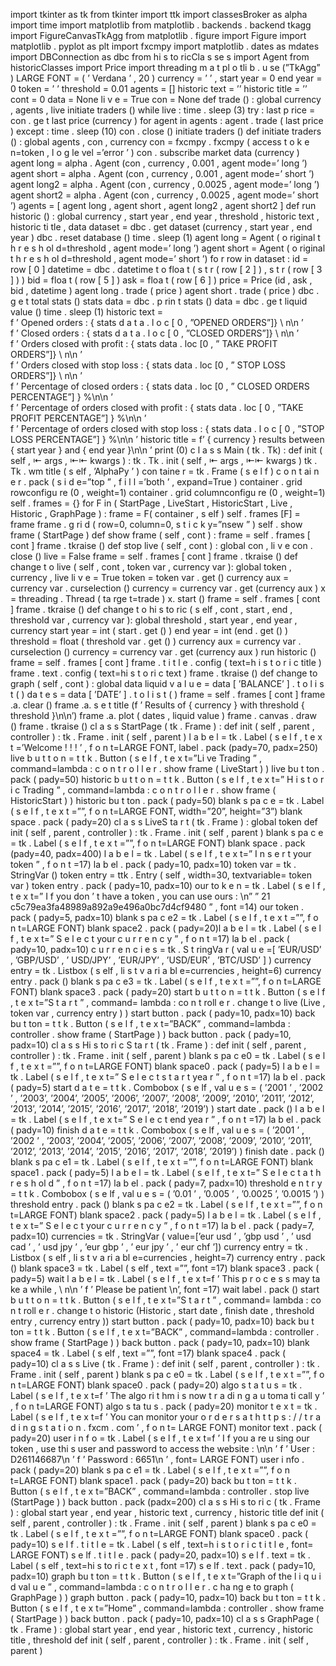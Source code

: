   import tkinter as tk
from tkinter import ttk
import classesBroker as alpha
import time
import matplotlib
from matplotlib . backends . backend tkagg import FigureCanvasTkAgg
from matplotlib . figure import Figure
import matplotlib . pyplot as plt
import fxcmpy
import matplotlib . dates as mdates
import DBConnection as dbc
from hi s to ricCla s se s import Agent
from historicClasses import Price
import threading
m a t pl o tli b . u se (”TkAgg” )
LARGE FONT = ( ’ Verdana ’ , 20 )
currency = ’ ’ ,
start year = 0
end year = 0
token = ’ ’
threshold = 0.01
agents = []
historic text = ’’
historic title = ’’
cont = 0
data = None
li v e = True
con = None
def trade () : 
 global currency , agents , live
initiate traders ()
while live :
time . sleep (3)
try :
last p rice = con . ge t last price (currency )
for agent in agents :
agent . trade ( last price )
except :
time . sleep (10)
con . close ()
initiate traders ()
def initiate traders () :
global agents , con , currency
con = fxcmpy . fxcmpy ( access t o k e n=token , l o g le vel =’error ’ )
con . subscribe market data (currency )
agent long = alpha . Agent (con , currency , 0.001 , agent mode=’
long ’)
agent short = alpha . Agent (con , currency , 0.001 , agent mode=’
short ’)
agent long2 = alpha . Agent (con , currency , 0.0025 , agent mode=’
long ’)
agent short2 = alpha . Agent (con , currency , 0.0025 , agent mode=’
short ’)
agents = [ agent long , agent short , agent long2 , agent short2 ]
def run historic () :
global currency , start year , end year , threshold ,
historic text , historic ti tle , data
dataset = dbc . get dataset (currency , start year , end year )
dbc . reset database ()
time . sleep (1)
agent long = Agent ( o riginal t h r e s h ol d=threshold , agent mode=’
 long ’)
agent short = Agent ( o riginal t h r e s h ol d=threshold , agent mode=’
short ’)
fo r row in dataset :
id = row [ 0 ]
datetime = dbc . datetime t o floa t ( s t r ( row [ 2 ] ) , s t r ( row [ 3 ] ) )
bid = floa t ( row [ 5 ] )
ask = floa t ( row [ 6 ] )
price = Price (id , ask , bid , datetime )
agent long . trade ( price )
agent short . trade ( price )
dbc . g e t total stats ()
stats data = dbc . p rin t stats ()
data = dbc . ge t liquid value ()
time . sleep (1)
historic text = \
f ’ Opened orders : { stats d a t a . l o c [ 0 , ”OPENED ORDERS”]} \ n\n ’
\
f ’ Closed orders : { stats d a t a . l o c [ 0 , ”CLOSED ORDERS”]} \ n\n ’
\
f ’ Orders closed with profit : { stats data . loc [0 , ”
TAKE PROFIT ORDERS”]} \ n\n ’ \
f ’ Orders closed with stop loss : { stats data . loc [0 , ”
STOP LOSS ORDERS”]} \ n\n ’ \
f ’ Percentage of closed orders : { stats data . loc [0 , ”
CLOSED ORDERS PERCENTAGE”] } %\n\n ’ \
f ’ Percentage of orders closed with profit : { stats data . loc
[ 0 , ”TAKE PROFIT PERCENTAGE”] } %\n\n ’ \
f ’ Percentage of orders closed with stop loss : { stats data .
l o c [ 0 , ”STOP LOSS PERCENTAGE”] } %\n\n ’
historic title = f’ { currency } results between { start year } and
{ end year }\n\n ’
print (0)
c l a s s Main ( tk . Tk) :
def init ( self , ⇤ args , ⇤⇤ kwargs ) :
 tk . Tk . init ( self , ⇤ args , ⇤⇤ kwargs )
tk . Tk . wm title ( s elf , ’AlphaPy ’ )
con taine r = tk . Frame ( s e l f )
c o n t ai n e r . pack ( s i d e=”top ” , f i l l =’both ’ , expand=True )
container . grid rowconfigu re (0 , weight=1)
container . grid columnconfigu re (0 , weight=1)
self . frames = {}
for F in ( StartPage , LiveStart , HistoricStart , Live ,
Historic , GraphPage ) :
frame = F( container , s elf )
self . frames [F] = frame
frame . g ri d ( row=0, column=0, s t i c k y=”nsew ” )
self . show frame ( StartPage )
def show frame ( self , cont ) :
frame = self . frames [ cont ]
frame . tkraise ()
def stop live ( self , cont ) :
global con , li v e
con . close ()
live = False
frame = self . frames [ cont ]
frame . tkraise ()
def change t o live ( self , cont , token var , currency var ):
global token , currency , live
li v e = True
token = token var . get ()
currency aux = currency var . curselection ()
currency = currency var . get (currency aux )
x = threading . Thread ( ta rge t=trade )
x. start ()
frame = self . frames [ cont ]
frame . tkraise ()
def change t o hi s to ric ( s elf , cont , start , end , threshold var ,
currency var ):
global threshold , start year , end year , currency
start year = int ( start . get () )
end year = int (end . get () )
threshold = float ( threshold var . get () )
currency aux = currency var . curselection ()
currency = currency var . get (currency aux )
run historic ()
frame = self . frames [ cont ]
frame . t i t l e . config ( text=h i s t o r i c title )
frame . text . config ( text=hi s t o ri c text )
frame . tkraise ()
def change to graph ( self , cont ) :
global data
liquid v a l u e = data [ ’BALANCE’ ] . t o l i s t ( )
da t e s = data [ ’DATE’ ] . t o l i s t ( )
frame = self . frames [ cont ]
frame .a. clear ()
frame .a. s e t title (f ’ Results of { currency } with threshold {
threshold }\n\n’)
frame .a. plot ( dates , liquid value )
frame . canvas . draw ()
frame . tkraise ()
cl a s s StartPage ( tk . Frame ) :
def init ( self , parent , controller ) :
tk . Frame . init ( self , parent )
l a b e l = tk . Label ( s e l f , t e x t =’Welcome ! ! ! ’ , f o n t=LARGE FONT,
 label . pack (pady=70, padx=250)
live b u t t o n = t t k . Button ( s e l f , t e x t=”Li ve Trading ” ,
command=lambda : c o n t r o l l e r . show frame ( LiveStart ) )
live bu t ton . pack ( pady=50)
historic b u t t o n = t t k . Button ( s e l f , t e x t=” H i s t o r i c Trading
” ,
command=lambda : c o n t r o l l e r .
show frame ( HistoricStart ) )
historic bu t ton . pack ( pady=50)
blank s pa c e = tk . Label ( s e l f , t e x t =””, f o n t=LARGE FONT,
width=”20”, height=”3”)
blank space . pack ( pady=20)
cl a s s LiveS ta r t ( tk . Frame ) :
global token
def init ( self , parent , controller ) :
tk . Frame . init ( self , parent )
blank s pa c e = tk . Label ( s e l f , t e x t =””, f o n t=LARGE FONT)
blank space . pack (pady=40, padx=400)
l a b e l = tk . Label ( s e l f , t e x t=” I n s e r t your token ” , f o n t =17)
la b el . pack ( pady=10, padx=10)
token var = tk . StringVar ()
token entry = ttk . Entry ( self , width=30, textvariable=
token var )
token entry . pack ( pady=10, padx=10)
our to k e n = tk . Label ( s e l f , t e x t=” I f you don ’ t have a token
, you can use ours : \n”
” 21 c5c79ea3fa48989a892a9e496a0bc7d4cf9480 ” , font =14)
our token . pack ( pady=5, padx=10)
blank s pa c e2 = tk . Label ( s e l f , t e x t =””, f o n t=LARGE FONT)
blank space2 . pack ( pady=20)l a b e l = tk . Label ( s e l f , t e x t=” S e l e c t your c u r r e n c y ” , f o n t
=17)
la b el . pack ( pady=10, padx=10)
c u r r e n c i e s = tk . S t ringVa r ( val u e =[ ’EUR/USD’ , ’GBP/USD’ , ’
USD/JPY’ , ’EUR/JPY’ , ’USD/EUR’ , ’BTC/USD’ ] )
currency entry = tk . Listbox ( s elf , li s t v a ri a bl e=currencies ,
height=6)
currency entry . pack ()
blank s pa c e3 = tk . Label ( s e l f , t e x t =””, f o n t=LARGE FONT)
blank space3 . pack ( pady=20)
start b u t t o n = t t k . Button ( s e l f , t e x t=”S t a r t ” , command=
lambda : co n t roll e r . change t o live (Live , token var ,
currency entry
)
)
start button . pack ( pady=10, padx=10)
back bu t ton = t t k . Button ( s e l f , t e x t=”BACK” , command=lambda
: controller . show frame ( StartPage ) )
back button . pack ( pady=10, padx=10)
cl a s s Hi s to ri c S ta r t ( tk . Frame ) :
def init ( self , parent , controller ) :
tk . Frame . init ( self , parent )
blank s pa c e0 = tk . Label ( s e l f , t e x t =””, f o n t=LARGE FONT)
blank space0 . pack ( pady=5)
l a b e l = tk . Label ( s e l f , t e x t=” S e l e c t s t a r t yea r ” , f o n t =17)
la b el . pack ( pady=5)
start d a t e = t t k . Combobox ( s e lf , val u e s = ( ’2001 ’ , ’2002 ’ ,
’2003’, ’2004’, ’2005’, ’2006’, ’2007’, ’2008’,
’2009’, ’2010’,
’2011’, ’2012’,
’2013’,
’2014’, ’2015’,
’2016’,
 ’2017’, ’2018’,
’2019’) )
start date . pack ()
l a b e l = tk . Label ( s e l f , t e x t=” S e l e c t end yea r ” , f o n t =17)
la b el . pack ( pady=10)
finish d a t e = t t k . Combobox ( s e lf , val u e s = ( ’2001 ’ , ’2002 ’ ,
’2003’, ’2004’, ’2005’, ’2006’, ’2007’, ’2008’,
’2009’, ’2010’,
’2011’, ’2012’,
’2013’,
’2014’, ’2015’,
’2016’,
’2017’, ’2018’,
’2019’) )
finish date . pack ()
blank s pa c e1 = tk . Label ( s e l f , t e x t =””, f o n t=LARGE FONT)
blank space1 . pack ( pady=5)
l a b e l = tk . Label ( s e l f , t e x t=” S e l e c t a t h r e s h ol d ” , f o n t =17)
la b el . pack ( pady=7, padx=10)
threshold e n t r y = t t k . Combobox ( s e lf , val u e s = ( ’0.01 ’ ,
’0.005 ’ , ’0.0025 ’, ’0.0015 ’) )
threshold entry . pack ()
blank s pa c e2 = tk . Label ( s e l f , t e x t =””, f o n t=LARGE FONT)
blank space2 . pack ( pady=5)
l a b e l = tk . Label ( s e l f , t e x t=” S e l e c t your c u r r e n c y ” , f o n t
=17)
la b el . pack ( pady=7, padx=10)
currencies = tk . StringVar ( value=[’eur usd ’ , ’gbp usd ’ , ’
usd cad ’ , ’ usd jpy ’ , ’eur gbp ’ , ’ eur jpy ’ , ’ eur chf ’])
currency entry = tk . Listbox ( s elf , li s t v a ri a bl e=currencies ,
height=7)
currency entry . pack ()
blank space3 = tk . Label ( s elf , text =””, font =17)
blank space3 . pack ( pady=5)
 wait l a b e l = tk . Label ( s e l f , t e x t=f ’ This p r o c e s s may ta ke a
while , \ n\n ’
f ’ Please be patient \n’,
font =17)
wait label . pack ()
start b u t t o n = t t k . Button ( s e l f , t e x t=”S t a r t ” , command=
lambda : co n t roll e r . change t o historic (Historic ,
start date , finish date , threshold entry ,
currency entry ))
start button . pack ( pady=10, padx=10)
back bu t ton = t t k . Button ( s e l f , t e x t=”BACK” , command=lambda
: controller . show frame ( StartPage ) )
back button . pack ( pady=10, padx=10)
blank space4 = tk . Label ( s elf , text =””, font =17)
blank space4 . pack ( pady=10)
cl a s s Live ( tk . Frame ) :
def init ( self , parent , controller ) :
tk . Frame . init ( self , parent )
blank s pa c e0 = tk . Label ( s e l f , t e x t =””, f o n t=LARGE FONT)
blank space0 . pack ( pady=20)
algo s t a t u s = tk . Label ( s e l f , t e x t=f ’ The algo ri t hm i s now
t r a di n g a u toma ti call y ’ , f o n t=LARGE FONT)
algo s ta tu s . pack ( pady=20)
monitor t e x t = tk . Label ( s e l f , t e x t=f ’ You can monitor your
o r d e r s a t h t t p s : / / t r a d i n g s t a t i o n . fxcm . com ’ , f o n t=
LARGE FONT)
monitor text . pack ( pady=20)
user i n f o = tk . Label ( s e l f , t e x t=f ’ I f you a re u sing our
token , use thi s user and password to access the website
: \n\n ’
f ’ User : D261146687\n ’
f ’ Password : 6651\n ’ , font=
LARGE FONT)
user i nfo . pack ( pady=20)
 blank s pa c e1 = tk . Label ( s e l f , t e x t =””, f o n t=LARGE FONT)
blank space1 . pack ( pady=20)
back bu t ton = t t k . Button ( s e l f , t e x t=”BACK” , command=lambda
: controller . stop live (StartPage ) )
back button . pack (padx=200)
cl a s s Hi s to ri c ( tk . Frame ) :
global start year , end year , historic text , currency ,
historic title
def init ( self , parent , controller ) :
tk . Frame . init ( self , parent )
blank s pa c e0 = tk . Label ( s e l f , t e x t =””, f o n t=LARGE FONT)
blank space0 . pack ( pady=10)
s e l f . t i t l e = tk . Label ( s elf , text=h i s t o r i c t i t l e , font=
LARGE FONT)
s e lf . t i t l e . pack ( pady=20, padx=10)
s e l f . text = tk . Label ( s elf , text=hi s to ri c t e x t , font =17)
s e lf . text . pack ( pady=10, padx=10)
graph bu t ton = t t k . Button ( s e l f , t e x t=”Graph of the l i q u i d
val u e ” , command=lambda : c o n t r o l l e r . c ha ng e to graph (
GraphPage ) )
graph button . pack ( pady=10, padx=10)
back bu t ton = t t k . Button ( s e l f , t e x t=”Home” , command=lambda
: controller . show frame ( StartPage ) )
back button . pack ( pady=10, padx=10)
cl a s s GraphPage ( tk . Frame ) :
global start year , end year , historic text , currency ,
historic title , threshold
def init ( self , parent , controller ) :
tk . Frame . init ( self , parent )